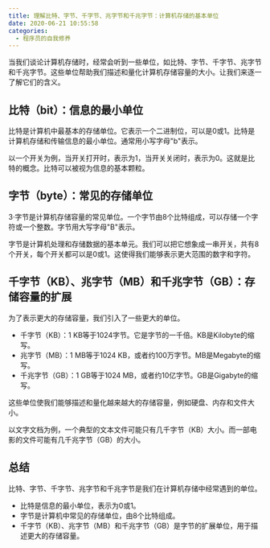 ```yaml
---
title: 理解比特、字节、千字节、兆字节和千兆字节：计算机存储的基本单位
date: 2020-06-21 10:55:58
categories:
  - 程序员的自我修养
---
```




当我们谈论计算机存储时，经常会听到一些单位，如比特、字节、千字节、兆字节和千兆字节。这些单位帮助我们描述和量化计算机存储容量的大小。让我们来逐一了解它们的含义。

## 比特（bit）：信息的最小单位

比特是计算机中最基本的存储单位。它表示一个二进制位，可以是0或1。比特是计算机存储和传输信息的最小单位。通常用小写字母"b"表示。

以一个开关为例，当开关打开时，表示为1，当开关关闭时，表示为0。这就是比特的概念。比特可以被视为信息的基本颗粒。

## 字节（byte）：常见的存储单位

3·字节是计算机存储容量的常见单位。一个字节由8个比特组成，可以存储一个字符或一个整数。字节用大写字母"B"表示。

字节是计算机处理和存储数据的基本单元。我们可以把它想象成一串开关，共有8个开关，每个开关都可以是0或1。这使得我们能够表示更大范围的数字和字符。

## 千字节（KB）、兆字节（MB）和千兆字节（GB）：存储容量的扩展

为了表示更大的存储容量，我们引入了一些更大的单位。

- 千字节（KB）：1 KB等于1024字节。它是字节的一千倍。KB是Kilobyte的缩写。
- 兆字节（MB）：1 MB等于1024 KB，或者约100万字节。MB是Megabyte的缩写。
- 千兆字节（GB）：1 GB等于1024 MB，或者约10亿字节。GB是Gigabyte的缩写。

这些单位使我们能够描述和量化越来越大的存储容量，例如硬盘、内存和文件大小。

以文字文档为例，一个典型的文本文件可能只有几千字节（KB）大小。而一部电影的文件可能有几千兆字节（GB）的大小。

## 总结

比特、字节、千字节、兆字节和千兆字节是我们在计算机存储中经常遇到的单位。

- 比特是信息的最小单位，表示为0或1。
- 字节是计算机中常见的存储单位，由8个比特组成。
- 千字节（KB）、兆字节（MB）和千兆字节（GB）是字节的扩展单位，用于描述更大的存储容量。
